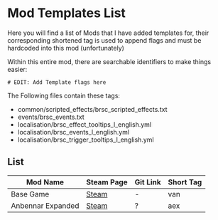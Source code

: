 # Mod Templates List
Here you will find a list of Mods that I have added templates for, their corresponding shortened tag is used to append flags and must be hardcoded into this mod (unfortunately)

Within this entire mod, there are searchable identifiers to make things easier:
```AMPL
# EDIT: Add Template flags here
```
The Following files contain these tags:
- common/scripted_effects/brsc_scripted_effects.txt
- events/brsc_events.txt
- localisation/brsc_effect_tooltips_l_english.yml
- localisation/brsc_events_l_english.yml
- localisation/brsc_trigger_tooltips_l_english.yml

## List
| Mod Name | Steam Page | Git Link | Short Tag |
| ---      | ---        | ---      | ---       |
| Base Game | [Steam](https://store.steampowered.com/app/236850/Europa_Universalis_IV/) | - | van |
| Anbennar Expanded | [Steam](https://steamcommunity.com/sharedfiles/filedetails/?id=2422633137) | ? | aex |